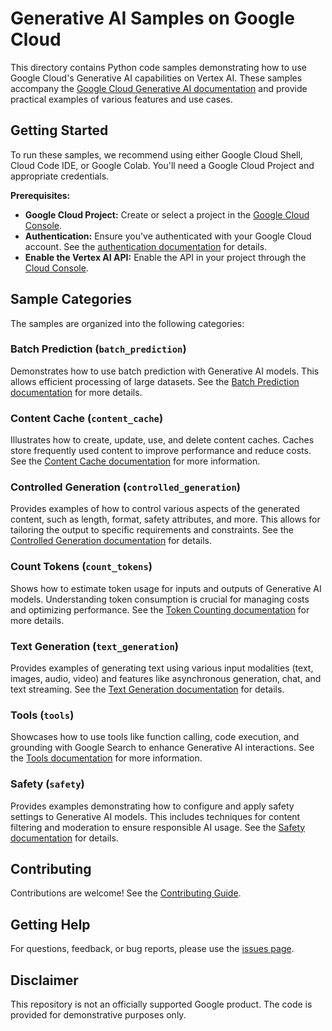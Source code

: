 # Generative AI Samples on Google Cloud

This directory contains Python code samples demonstrating how to use Google Cloud's Generative AI capabilities on Vertex AI.  These samples accompany the [Google Cloud Generative AI documentation](https://cloud.google.com/ai/generative-ai) and provide practical examples of various features and use cases.

## Getting Started

To run these samples, we recommend using either Google Cloud Shell, Cloud Code IDE, or Google Colab.  You'll need a Google Cloud Project and appropriate credentials.

**Prerequisites:**

* **Google Cloud Project:**  Create or select a project in the [Google Cloud Console](https://console.cloud.google.com).
* **Authentication:**  Ensure you've authenticated with your Google Cloud account.  See the [authentication documentation](https://cloud.google.com/docs/authentication) for details.
* **Enable the Vertex AI API:**  Enable the API in your project through the [Cloud Console](https://console.cloud.google.com/apis/library/aiplatform.googleapis.com).

## Sample Categories

The samples are organized into the following categories:

### Batch Prediction (`batch_prediction`)

Demonstrates how to use batch prediction with Generative AI models. This allows efficient processing of large datasets. See the [Batch Prediction documentation](https://cloud.google.com/vertex-ai/generative-ai/docs/multimodal/batch-prediction-gemini) for more details.

### Content Cache (`content_cache`)

Illustrates how to create, update, use, and delete content caches. Caches store frequently used content to improve performance and reduce costs. See the [Content Cache documentation](https://cloud.google.com/vertex-ai/generative-ai/docs/context-cache/context-cache-overview) for more information.

### Controlled Generation (`controlled_generation`)

Provides examples of how to control various aspects of the generated content, such as length, format, safety attributes, and more. This allows for tailoring the output to specific requirements and constraints. See the [Controlled Generation documentation](https://cloud.google.com/vertex-ai/generative-ai/docs/multimodal/control-generated-output) for details.

### Count Tokens (`count_tokens`)

Shows how to estimate token usage for inputs and outputs of Generative AI models.  Understanding token consumption is crucial for managing costs and optimizing performance. See the [Token Counting documentation](https://cloud.google.com/vertex-ai/generative-ai/docs/multimodal/list-token) for more details.

### Text Generation (`text_generation`)

Provides examples of generating text using various input modalities (text, images, audio, video) and features like asynchronous generation, chat, and text streaming.  See the [Text Generation documentation](https://cloud.google.com/vertex-ai/generative-ai/docs/multimodal/send-chat-prompts-gemini) for details.

### Tools (`tools`)

Showcases how to use tools like function calling, code execution, and grounding with Google Search to enhance Generative AI interactions. See the [Tools documentation](https://cloud.google.com/vertex-ai/generative-ai/docs/multimodal/function-calling) for more information.

### Safety (`safety`)

Provides examples demonstrating how to configure and apply safety settings to Generative AI models. This includes techniques for content filtering and moderation to ensure responsible AI usage. See the [Safety documentation](https://cloud.google.com/vertex-ai/generative-ai/docs/multimodal/configure-safety-attributes) for details.



## Contributing

Contributions are welcome! See the [Contributing Guide](https://github.com/GoogleCloudPlatform/python-docs-samples/blob/main/CONTRIBUTING.md).

## Getting Help

For questions, feedback, or bug reports, please use the [issues page](https://github.com/GoogleCloudPlatform/python-docs-samples/issues).

## Disclaimer

This repository is not an officially supported Google product. The code is provided for demonstrative purposes only.